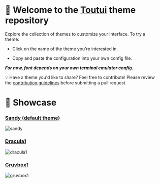 # 🦜 Welcome to the [Toutui](https://github.com/AlbanDAVID/Toutui) theme repository

Explore the collection of themes to customize your interface. To try a theme:

  - Click on the name of the theme you're interested in.

  - Copy and paste the configuration into your own config file.
    
***For now, font depends on your own terminal emulator config.***

💡 Have a theme you'd like to share? Feel free to contribute! Please review the [contribution guidelines](https://github.com/AlbanDAVID/Toutui-theme/blob/main/CONTRIBUTING.md) before submitting a pull request.

# 🎨 Showcase

### [Sandy (default theme)](https://github.com/AlbanDAVID/Toutui-theme/blob/main/theme/sandy.toml)
![sandy](https://github.com/user-attachments/assets/3007a6fd-e54a-4015-989b-3f4408e95b7d)

### [Dracula1](https://github.com/AlbanDAVID/Toutui-theme/blob/main/theme/dracula1.toml)
![dracula1](https://github.com/user-attachments/assets/54a92675-fb6c-469a-972e-adffde4de1eb)

### [Gruvbox1](https://github.com/AlbanDAVID/Toutui-theme/blob/main/theme/gruvbox1.toml)
![gruvbox1](https://github.com/user-attachments/assets/82fc5299-f0c3-49bf-aa7e-1a8262932a61)
